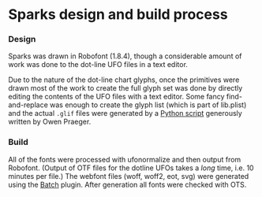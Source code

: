 # Sparks design and build process

### Design

Sparks was drawn in Robofont (1.8.4), though a considerable amount of work was done to the dot-line UFO files in a text editor.

Due to the nature of the dot-line chart glyphs, once the primitives were drawn most of the work to create the full glyph set was done by directly editing the contents of the UFO files with a text editor. Some fancy find-and-replace was enough to create the glyph list (which is part of lib.plist) and the actual `.glif` files were generated by a [Python script](https://github.com/aftertheflood/sparks/tools/glif_file_generator.py) generously written by Owen Praeger.

### Build

All of the fonts were processed with ufonormalize and then output from Robofont. (Output of OTF files for the dotline UFOs takes a *long* time, i.e. 10 minutes per file.) The webfont files (woff, woff2, eot, svg) were generated using the [Batch](https://github.com/typemytype/batchRoboFontExtension) plugin. After generation all fonts were checked with OTS.

